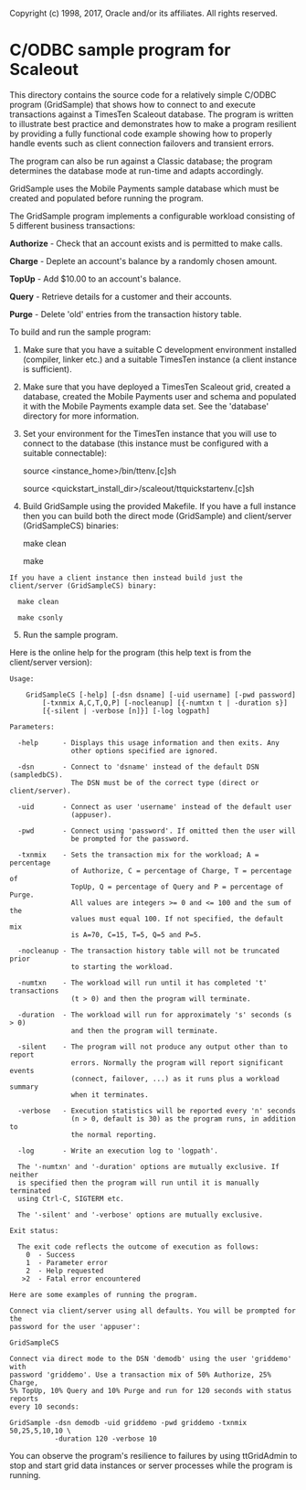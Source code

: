 Copyright (c) 1998, 2017, Oracle and/or its affiliates. All rights reserved.

# C/ODBC sample program for Scaleout

This directory contains the source code for a relatively simple C/ODBC program (GridSample) that shows how to connect to and execute transactions against a TimesTen Scaleout database. The program is written to illustrate best practice and demonstrates how to make a program resilient by providing a fully functional code example showing how to properly handle events such as client connection failovers and transient errors. 

The program can also be run against a Classic database; the program determines the database mode at run-time and adapts accordingly.

GridSample uses the Mobile Payments sample database which must be created and populated before running the program.

The GridSample program implements a configurable workload consisting of 5 different business transactions:

**Authorize**   -    Check that an account exists and is permitted to make calls.

**Charge**      -    Deplete an account's balance by a randomly chosen
                 amount.

**TopUp**       -    Add $10.00 to an account's balance.

**Query**       -    Retrieve details for a customer and their accounts.

**Purge**       -    Delete 'old' entries from the transaction history table.

To build and run the sample program:

1.    Make sure that you have a suitable C development environment installed (compiler, linker etc.) and a suitable TimesTen instance (a client instance is sufficient).

2.    Make sure that you have deployed a TimesTen Scaleout grid, created a database, created the Mobile Payments user and schema and populated it with the Mobile Payments example data set. See the 'database' directory for more information.

3.    Set your environment for the TimesTen instance that you will use to connect to the database (this instance must be configured with a suitable connectable):

      source \<instance\_home\>/bin/ttenv.[c]sh
      
      source \<quickstart\_install\_dir\>/scaleout/ttquickstartenv.[c]sh


4.    Build GridSample using the provided Makefile. If you have a full instance then you can build both the direct mode (GridSample) and client/server (GridSampleCS) binaries:

      make clean
  
      make

    If you have a client instance then instead build just the client/server (GridSampleCS) binary:

      make clean

      make csonly

5.    Run the sample program. 

Here is the online help for the program (this help text is from the client/server version):

````
Usage:

    GridSampleCS [-help] [-dsn dsname] [-uid username] [-pwd password]
        [-txnmix A,C,T,Q,P] [-nocleanup] [{-numtxn t | -duration s}]
        [{-silent | -verbose [n]}] [-log logpath]

Parameters:

  -help      - Displays this usage information and then exits. Any
               other options specified are ignored.

  -dsn       - Connect to 'dsname' instead of the default DSN (sampledbCS).
               The DSN must be of the correct type (direct or client/server).

  -uid       - Connect as user 'username' instead of the default user
               (appuser).

  -pwd       - Connect using 'password'. If omitted then the user will
               be prompted for the password.

  -txnmix    - Sets the transaction mix for the workload; A = percentage
               of Authorize, C = percentage of Charge, T = percentage of
               TopUp, Q = percentage of Query and P = percentage of Purge.
               All values are integers >= 0 and <= 100 and the sum of the
               values must equal 100. If not specified, the default mix
               is A=70, C=15, T=5, Q=5 and P=5.

  -nocleanup - The transaction history table will not be truncated prior
               to starting the workload.

  -numtxn    - The workload will run until it has completed 't' transactions
               (t > 0) and then the program will terminate.

  -duration  - The workload will run for approximately 's' seconds (s > 0)
               and then the program will terminate.

  -silent    - The program will not produce any output other than to report
               errors. Normally the program will report significant events
               (connect, failover, ...) as it runs plus a workload summary
               when it terminates.

  -verbose   - Execution statistics will be reported every 'n' seconds
               (n > 0, default is 30) as the program runs, in addition to
               the normal reporting.

  -log       - Write an execution log to 'logpath'.

  The '-numtxn' and '-duration' options are mutually exclusive. If neither
  is specified then the program will run until it is manually terminated
  using Ctrl-C, SIGTERM etc.

  The '-silent' and '-verbose' options are mutually exclusive.

Exit status:

  The exit code reflects the outcome of execution as follows:
    0  - Success
    1  - Parameter error
    2  - Help requested
   >2  - Fatal error encountered

Here are some examples of running the program.

Connect via client/server using all defaults. You will be prompted for the 
password for the user 'appuser':

GridSampleCS

Connect via direct mode to the DSN 'demodb' using the user 'griddemo' with 
password 'griddemo'. Use a transaction mix of 50% Authorize, 25% Charge,
5% TopUp, 10% Query and 10% Purge and run for 120 seconds with status reports
every 10 seconds:

GridSample -dsn demodb -uid griddemo -pwd griddemo -txnmix 50,25,5,10,10 \
           -duration 120 -verbose 10
````

You can observe the program's resilience to failures by using ttGridAdmin to stop and start grid data instances or server processes while the program is running.